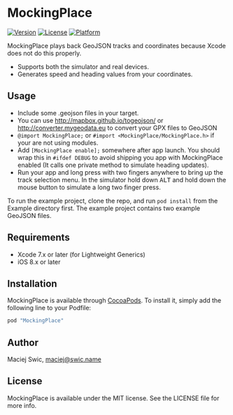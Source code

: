 # MockingPlace

[![Version](https://img.shields.io/cocoapods/v/MockingPlace.svg?style=flat)](http://cocoapods.org/pods/MockingPlace)
[![License](https://img.shields.io/cocoapods/l/MockingPlace.svg?style=flat)](http://cocoapods.org/pods/MockingPlace)
[![Platform](https://img.shields.io/cocoapods/p/MockingPlace.svg?style=flat)](http://cocoapods.org/pods/MockingPlace)

MockingPlace plays back GeoJSON tracks and coordinates because Xcode does not do this properly.

* Supports both the simulator and real devices.
* Generates speed and heading values from your coordinates.

## Usage

* Include some .geojson files in your target.
* You can use http://mapbox.github.io/togeojson/ or http://converter.mygeodata.eu to convert your GPX files to GeoJSON
* `@import MockingPlace;` or `#import <MockingPlace/MockingPlace.h>` if your are not using modules.
* Add `[MockingPlace enable];` somewhere after app launch. You should wrap this in `#ifdef DEBUG` to avoid shipping you app with MockingPlace enabled (It calls one private method to simulate heading updates).
* Run your app and long press with two fingers anywhere to bring up the track selection menu. In the simulator hold down <kbd>ALT</kbd> and hold down the mouse button to simulate a long two finger press.

To run the example project, clone the repo, and run `pod install` from the Example directory first. The example project contains two example GeoJSON files.

## Requirements

* Xcode 7.x or later (for Lightweight Generics)
* iOS 8.x or later

## Installation

MockingPlace is available through [CocoaPods](http://cocoapods.org). To install
it, simply add the following line to your Podfile:

```ruby
pod "MockingPlace"
```

## Author

Maciej Swic, maciej@swic.name

## License

MockingPlace is available under the MIT license. See the LICENSE file for more info.
